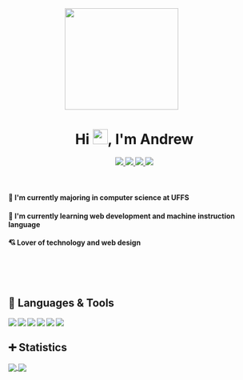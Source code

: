 <!-- <img src="https://raw.githubusercontent.com/MicaelliMedeiros/micaellimedeiros/master/image/computer-illustration.png" min-width="400px" max-width="400px" width="400px" align="right" alt="Computador iuriCode">
 -->
<!-- <div align="center" style="width:45%;height:1;padding-bottom:40%;position:relative;"><iframe src="https://giphy.com/embed/jdPMeyv9rn0hZHh8n9" width="100%" height="100%" style="position:absolute" frameBorder="0" class="giphy-embed" allowFullScreen></iframe></div> -->

<div align="center" style="width:45%;height:1;padding-bottom:40%;position:relative;"><img src="https://c.tenor.com/CeDk6XdCgOUAAAAi/develop-web.gif" width="100%" height="100%" style="position:absolute" frameBorder="0" class="giphy-embed" allowFullScreen></img></div>




<h1 align="center">Hi <img src="https://raw.githubusercontent.com/kaueMarques/kaueMarques/master/hi.gif" width="30px">, I'm Andrew</h1>

<div align="center">
  <a href="https://www.linkedin.com/in/andrewggabriel/" alt="linkedin" target="_blank">
  <img src="https://img.shields.io/badge/LinkedIn-black?style=for-the-badge&logo=linkedin&logoColor=11c6c7">
  </a>
  <a href="https://github.com/Andrewgaabriel" alt="github" target="_blank">
  <img src="	https://img.shields.io/badge/GitHub-100000?style=for-the-badge&logo=github&logoColor=11c6c7">
  </a>
  <a href="https://www.instagram.com/andrewgaabriel/?hl=pt-br" alt="instagram" target="_blank">
  <img src="https://img.shields.io/badge/Instagram-black?style=for-the-badge&logo=instagram&logoColor=11c6c7&labelColor=black">
  </a>
  <a href="mailto:andrew.gabrielgomes@gmail.com?subject=HiThere">
  <img src="https://img.shields.io/badge/Gmail-black?style=for-the-badge&logo=gmail&logoColor=11c6c7">
  </a>
</div>


<br>
<br>



#### 🎒 I'm currently majoring in computer science at UFFS
#### 🌱 I'm currently learning web development and machine instruction language
#### 💘 Lover of technology and web design
<br>
<br>



<br>


## 🚀 Languages & Tools

<img align="left" src="https://img.shields.io/badge/C-00599C?style=for-the-badge&logo=c&logoColor=white"/>
<img align="left" src="https://img.shields.io/badge/HTML5-E34F26?style=for-the-badge&logo=html5&logoColor=white"/>
<img align="left" src="https://img.shields.io/badge/CSS3-1572B6?style=for-the-badge&logo=css3&logoColor=white"/>
<img align="left" src="https://img.shields.io/badge/JavaScript-323330?style=for-the-badge&logo=javascript&logoColor=F7DF1E"/>
<img align="left" src="https://img.shields.io/badge/Java-ED8B00?style=for-the-badge&logo=java&logoColor=white"/>
<img align="left" src="https://img.shields.io/badge/Python-3776AB?style=for-the-badge&logo=python&logoColor=white"/>





<br>

## ➕ Statistics

<a href="https://github.com/Andrewgaabriel/github-readme-stats">
  <img align="center" src="https://github-readme-stats.vercel.app/api?username=Andrewgaabriel&count_private=true&show_icons=true&hide_border=true&theme=synthwave&border_radius=25&include_all_commits=true&bg_color=30,460645,ff5450&text_color=ffffff" />
</a>
<a href="https://github.com/Andrewgaabriel/github-readme-stats">
  <img align="center"  src="https://github-readme-stats.vercel.app/api/top-langs/?username=Andrewgaabriel&layout=compact&theme=synthwave&hide_border=true&border_radius=25&bg_color=30,460645,ff5450&text_color=ffffff&card_width=400" />
</a>

<br>


